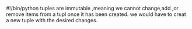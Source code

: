 #!/bin/python
tuples are immutable ,meaning we cannot change,add ,or remove items from a tupl once it has been created.
we would have to creat a new tuple with the desired changes.


